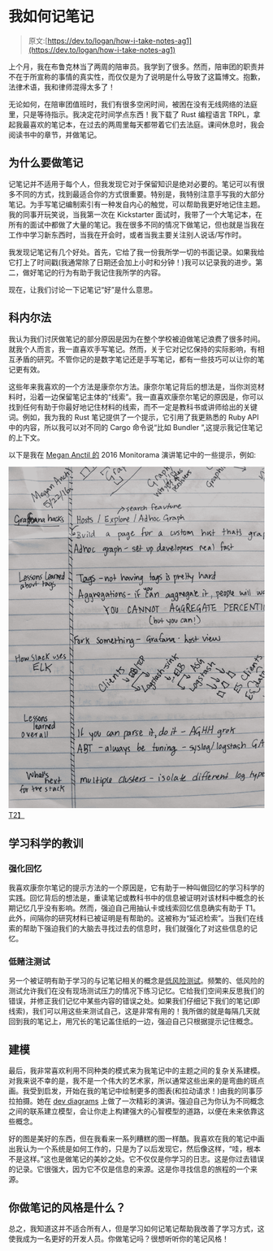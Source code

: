 # 我如何记笔记

> 原文:[https://dev.to/logan/how-i-take-notes-ag1](https://dev.to/logan/how-i-take-notes-ag1)

上个月，我在布鲁克林当了两周的陪审员。我学到了很多。然而，陪审团的职责并不在于所宣称的事情的真实性，而仅仅是为了说明是什么导致了这篇博文。抱歉，法律术语，我和律师混得太多了！

无论如何，在陪审团值班时，我们有很多空闲时间，被困在没有无线网络的法庭里，只是等待指示。我决定花时间学点东西！我下载了 Rust 编程语言 TRPL，拿起我最喜欢的笔记本，在过去的两周里每天都带着它们去法庭。课间休息时，我会阅读书中的章节，并做笔记。

## 为什么要做笔记

记笔记并不适用于每个人，但我发现它对于保留知识是绝对必要的。笔记可以有很多不同的方式，找到最适合你的方式很重要。特别是，我特别注意手写我的大部分笔记。为手写笔记编制索引有一种发自内心的触觉，可以帮助我更好地记住主题。我的同事开玩笑说，当我第一次在 Kickstarter 面试时，我带了一个大笔记本，在所有的面试中都做了大量的笔记。我在很多不同的情况下做笔记，但也就是当我在工作中学习新东西时，当我在开会时，或者当我主要关注别人说话/写作时。

我发现记笔记有几个好处。首先，它给了我一份我所学一切的书面记录。如果我给它打上了时间戳(我通常除了日期还会加上小时和分钟！)我可以记录我的进步。第二，做好笔记的行为有助于我记住我所学的内容。

现在，让我们讨论一下记笔记“好”是什么意思。

## 科内尔法

我认为我们讨厌做笔记的部分原因是因为在整个学校被迫做笔记浪费了很多时间。就我个人而言，我一直喜欢手写笔记。然而，关于它对记忆保持的实际影响，有相互矛盾的研究。不管你记的是数字笔记还是手写笔记，都有一些技巧可以让你的笔记更有效。

这些年来我喜欢的一个方法是康奈尔方法。康奈尔笔记背后的想法是，当你浏览材料时，沿着一边保留笔记主体的“线索”。我一直喜欢康奈尔笔记的原因是，你可以找到任何有助于你最好地记住材料的线索，而不一定是教科书或讲师给出的关键词。例如，我为我的 Rust 笔记提供了一个提示，它引用了我更熟悉的 Ruby API 中的内容，所以我可以对不同的 Cargo 命令说“比如 Bundler ”,这提示我记住笔记的上下文。

以下是我在 [Megan Anctil 的](https://twitter.com/megsa_) 2016 Monitorama 演讲笔记中的一些提示，例如:

[![Notes from Monitorama 2016](img/d27de0d77768e724605d70531bb98a94.png)T2】](https://res.cloudinary.com/practicaldev/image/fetch/s--w4Vcg4NQ--/c_limit%2Cf_auto%2Cfl_progressive%2Cq_auto%2Cw_880/https://i.imgur.com/Xn2qSWg.jpg)

## 学习科学的教训

### 强化回忆

我喜欢康奈尔笔记的提示方法的一个原因是，它有助于一种叫做回忆的学习科学的实践。回忆背后的想法是，重读笔记或教科书中的信息被证明对该材料中概念的长期记忆几乎没有影响。然而，强迫自己用抽认卡或线索回忆信息确实有助于 T1。此外，间隔你的研究材料已被证明是有帮助的。这被称为“延迟检索”。当我们在线索的帮助下强迫我们的大脑去寻找过去的信息时，我们就强化了对这些信息的记忆。

### 低赌注测试

另一个被证明有助于学习的与记笔记相关的概念是[低风险测试](http://insideteaching.grad.msu.edu/a-case-for-more-testing-the-benefits-of-frequent-low-stakes-assessments/)。频繁的、低风险的测试允许我们在没有现场测试压力的情况下练习记忆。它给我们空间来反思我们的错误，并修正我们记忆中某些内容的错误之处。如果我们仔细记下我们的笔记(即线索)，我们可以用这些来测试自己，这是非常有用的！我所做的就是每隔几天就回到我的笔记上，用冗长的笔记盖住纸的一边，强迫自己只根据提示记住概念。

## 建模

最后，我非常喜欢利用不同种类的模式来为我笔记中的主题之间的复杂关系建模。对我来说不幸的是，我不是一个伟大的艺术家，所以通常这些出来的是弯曲的斑点画。我受到启发，开始在我的笔记中绘制更多的图表(和拉动请求！)由我的同事莎拉拍摄。她在 [dev diagrams](https://www.youtube.com/watch?v=jHgrdiy4FnE) 上做了一次精彩的演讲。强迫自己为你认为不同概念之间的联系建立模型，会让你走上构建强大的心智模型的道路，以便在未来依靠这些概念。

好的图是美好的东西，但在我看来一系列糟糕的图一样酷。我喜欢在我的笔记中画出我认为一个系统是如何工作的，只是为了以后发现它，然后像这样，“哇，根本不是这样。”这也是做笔记的美妙之处。它不仅仅是你学习的日志。这是你过去错误的记录。它很强大，因为它不仅是信息的来源。这是你寻找信息的旅程的一个来源。

## 你做笔记的风格是什么？

总之，我知道这并不适合所有人，但是学习如何记笔记帮助我改善了学习方式，这使我成为一名更好的开发人员。你做笔记吗？很想听听你的笔记风格！